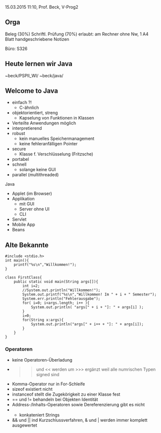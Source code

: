 15.03.2015 11:10, Prof. Beck, V-Prog2

Orga
----

Beleg (30%)
Schriftl. Prüfung (70%)
erlaubt: am Rechner ohne Nw, 1 A4 Blatt handgeschriebene Notizen

Büro: S326

Heute lernen wir Java
---------------------

~beck/PSPII_WI/
~beck/java/

## Welcome to Java

* einfach ?!
  - C-ähnlich
* objektorientiert, streng
  - Kapselung von Funktionen in Klassen
* Verteilte Anwendungen möglich
* interpretierend
* robust
  - kein manuelles Speichermanagement
  - keine fehleranfälligen Pointer
* secure
  - Klasse f. Verschlüsselung (Fritzsche)
* portabel
* schnell
  - solange keine GUI
* parallel (multithreaded)

Java
- Applet (im Browser)
- Applikation
  - mit GUI
  - Server ohne UI
  - CLI
- Servlet
- Mobile App
- Beans

## Alte Bekannte

	#include <stdio.h>
	int main(){
		printf("%s\n","Willkommen!");
	}

	class FirstClass{
		public static void main(String args[]){
			int i=2;
			//System.out.println("Willkommen!");
			System.out.printf("%s\n","Willkommen! Im " + i + " Semester");
			System.err.println("Fehlerausgabe");
			for( i=0; i<args.length; i++ ){
				System.out.println( "args[" + i + "]: " + args[i] );
			}
			i=0;
			for(String x:args){
				System.out.println("args[" + i++ + "]: " + args[i]);
			}
		}
	}

### Operatoren

- keine Operatoren-Überladung
- >> und << werden um >>> ergänzt weil alle numrischen Typen signed sind
- Komma-Operator nur in For-Schleife
- sizeof existiert nicht
- instanceof stellt die Zugekörigkeit zu einer Klasse fest
- == und != behandeln bei Objekten Identität
- Address-/Inhalts-Operatoren sowie Dereferenzierung gibt es nicht
- + konkateniert Strings
- && und || ind Kurzschlussverfahren, & und | werden immer komplett ausgewertet


